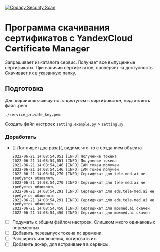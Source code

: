 [![Codacy Security Scan](https://github.com/gseldon/yandex-cloud-certificate-manager-get/actions/workflows/codacy.yml/badge.svg)](https://github.com/gseldon/yandex-cloud-certificate-manager-get/actions/workflows/codacy.yml)

# Программа скачивания сертификатов с YandexCloud Certificate Manager

Запрашивает из каталога сервис.
Получает все выпущенные сертификаты.
При наличии сертификатов, проверяет на доступность. 
Скачивает их в указанную  папку. 

## Подготовка

Для сервисного аккаунта, с доступом к сертификатом, подготовить файл .pem 

```./service_private_key.pem```

Создать файл настроек ```setting.example.py``` > ```setting.py```

### Доработать

- [] Лог пишет два раза((, видимо что-то с созданием объекта

    ```
    2022-06-21 14:08:54,051 [INFO] Получение токена
    2022-06-21 14:08:54,051 [INFO] Получение токена
    2022-06-21 14:08:54,146 [INFO] IAM токен получен
    2022-06-21 14:08:54,146 [INFO] IAM токен получен
    2022-06-21 14:08:54,270 [INFO] Сертификат для tele-med.ai не требуется обновлять
    2022-06-21 14:08:54,270 [INFO] Сертификат для tele-med.ai не требуется обновлять
    2022-06-21 14:08:54,291 [INFO] Сертификат для edu.tele-med.ai не требуется обновлять
    2022-06-21 14:08:54,291 [INFO] Сертификат для edu.tele-med.ai не требуется обновлять
    2022-06-21 14:08:54,450 [INFO] Сертификат для mosmed.ai скачен
    2022-06-21 14:08:54,450 [INFO] Сертификат для mosmed.ai скачен
    ```
- [ ] Подумать с общим файлом настроек. Слишком много одинаковых переменных.
- [ ] Добавить перевыпуск токена по времени.
- [ ] Расширить исключения, логировать их.
- [ ] Добавить докер, для встраивания в сервисы.
